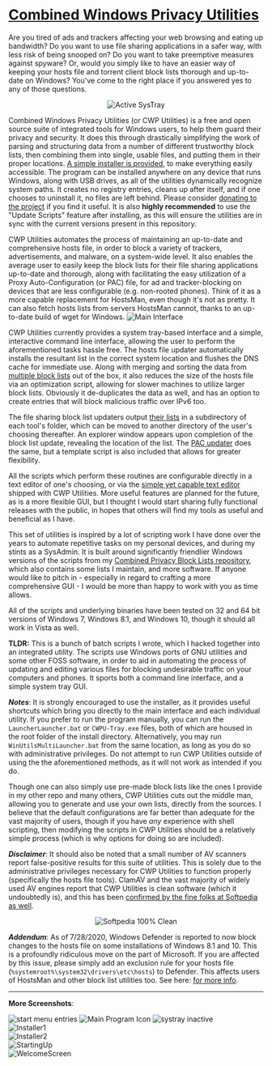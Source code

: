 # [Combined Windows Privacy Utilities](https://github.com/bongochong/CWP-Utilities/raw/master/Releases/CWP-Utilities-Stable-1.7.8.exe) 
Are you tired of ads and trackers affecting your web browsing and eating up bandwidth? Do you want to use file sharing applications in a safer way, with less risk of being snooped on? Do you want to take preemptive measures against spyware? Or, would you simply like to have an easier way of keeping your hosts file and torrent client block lists thorough and up-to-date on Windows? You've come to the right place if you answered yes to any of those questions.  
<p align="center"><img src="https://github.com/bongochong/CWP-Utilities/raw/master/Screenshots/systray-active.png" alt="Active SysTray"></p>

Combined Windows Privacy Utilities (or CWP Utilities) is a free and open source suite of integrated tools for Windows users, to help them guard their privacy and security. It does this through drastically simplifying the work of parsing and structuring data from a number of different trustworthy block lists, then combining them into single, usable files, and putting them in their proper locations. [A simple installer is provided](https://github.com/bongochong/CWP-Utilities/raw/master/Releases/CWP-Utilities-Stable-1.7.8.exe), to make everything easily accessible. The program can be installed anywhere on any device that runs Windows, along with USB drives, as all of the utilities dynamically recognize system paths. It creates no registry entries, cleans up after itself, and if one chooses to uninstall it, no files are left behind. Please consider [donating to the project](https://github.com/bongochong/CWP-Utilities/blob/master/DONATE.md) if you find it useful. It is also **highly recommended** to use the "Update Scripts" feature after installing, as this will ensure the utilities are in sync with the current versions present in this repository.

CWP Utilities automates the process of maintaining an up-to-date and comprehensive hosts file, in order to block a variety of trackers, advertisements, and malware, on a system-wide level. It also enables the average user to easily keep the block lists for their file sharing applications up-to-date and thorough, along with facilitating the easy utilization of a Proxy Auto-Configuration (or PAC) file, for ad and tracker-blocking on devices that are less configurable (e.g. non-rooted phones). Think of it as a more capable replacement for HostsMan, even though it's not as pretty. It can also fetch hosts lists from servers HostsMan cannot, thanks to an up-to-date build of wget for Windows.
![Main Interface](/Screenshots/screen05-new.png)

CWP Utilities currently provides a system tray-based interface and a simple, interactive command line interface, allowing the user to perform the aforementioned tasks hassle free. The hosts file updater automatically installs the resultant list in the correct system location and flushes the DNS cache for immediate use. Along with merging and sorting the data from [multiple block lists](/MoreInfo/DefaultHostsLists.md) out of the box, it also reduces the size of the hosts file via an optimization script, allowing for slower machines to utilize larger block lists. Obviously it de-duplicates the data as well, and has an option to create entries that will block malicious traffic over IPv6 too.

The file sharing block list updaters output [their lists](/MoreInfo/DefaultBitTorrentBlockLists.md) in a subdirectory of each tool's folder, which can be moved to another directory of the user's choosing thereafter. An explorer window appears upon completion of the block list update, revealing the location of the list. The [PAC updater](/MoreInfo/DefaultPACFileSources.md) does the same, but a template script is also included that allows for greater flexibility.

All the scripts which perform these routines are configurable directly in a text editor of one's choosing, or via the [simple yet capable text editor](https://liquidninja.com/metapad/sourcecode.html) shipped with CWP Utilities. More useful features are planned for the future, as is a more flexible GUI, but I thought I would start sharing fully functional releases with the public, in hopes that others will find my tools as useful and beneficial as I have.

This set of utilities is inspired by a lot of scripting work I have done over the years to automate repetitive tasks on my personal devices, and during my stints as a SysAdmin. It is built around significantly friendlier Windows versions of the scripts from my [Combined Privacy Block Lists repository](https://github.com/bongochong/CombinedPrivacyBlockLists/), which also contains some lists I maintain, and more software. If anyone would like to pitch in - especially in regard to crafting a more comprehensive GUI - I would be more than happy to work with you as time allows.

All of the scripts and underlying binaries have been tested on 32 and 64 bit versions of Windows 7, Windows 8.1, and Windows 10, though it should all work in Vista as well.

**TLDR:** This is a bunch of batch scripts I wrote, which I hacked together into an integrated utility. The scripts use Windows ports of GNU utilities and some other FOSS software, in order to aid in automating the process of updating and editing various files for blocking undesirable traffic on your computers and phones. It sports both a command line interface, and a simple system tray GUI.

***Notes***: It is strongly encouraged to use the installer, as it provides useful shortcuts which bring you directly to the main interface and each individual utility. If you prefer to run the program manually, you can run the `LauncherLauncher.bat` or `CWPU-Tray.exe` files, both of which are housed in the root folder of the install directory. Alternatively, you may run `WinUtilsMultiLauncher.bat` from the same location, as long as you do so with administrative privileges. Do not attempt to run CWP Utilities outside of using the the aforementioned methods, as it will not work as intended if you do.

Though one can also simply use pre-made block lists like the ones I provide in my other repo and many others, CWP Utilities cuts out the middle man, allowing you to generate and use your own lists, directly from the sources. I believe that the default configurations are far better than adequate for the vast majority of users, though if you have *any* experience with shell scripting, then modifying the scripts in CWP Utilities should be a relatively simple process (which is why options for doing so are included).

***Disclaimer***: It should also be noted that a small number of AV scanners report false-positive results for this suite of utilities. This is solely due to the administrative privileges necessary for CWP Utilities to function properly (specifically the hosts file tools). ClamAV and the vast majority of widely used AV engines report that CWP Utilities is clean software (which it undoubtedly is), and this has been [confirmed by the fine folks at Softpedia as well](https://www.softpedia.com/get/Internet/Secure-Browsing-VPN/Combined-Windows-Privacy-Utilities.shtml#status).  
<p align="center"><img src="https://github.com/bongochong/CWP-Utilities/raw/master/Screenshots/sp100clean.png" alt="Softpedia 100% Clean"></p>
  
***Addendum***: As of 7/28/2020, Windows Defender is reported to now block changes to the hosts file on some installations of Windows 8.1 and 10. This is a profoundly ridiculous move on the part of Microsoft. If you are affected by this issue, please simply add an exclusion rule for your hosts file (`%systemroot%\system32\drivers\etc\hosts`) to Defender. This affects users of HostsMan and other block list utilities too. See here: [for more info](https://old.reddit.com/r/windows/comments/i03dhg/windows_defender_started_quarantining_hosts_file/).
  
---

**More Screenshots**:  

![start menu entries](https://github.com/bongochong/CWP-Utilities/raw/master/Screenshots/Start-Menu.png)
![Main Program Icon](/Screenshots/Main-Icon.png)
![systray inactive](https://github.com/bongochong/CWP-Utilities/raw/master/Screenshots/systray-inactive.png)  
![Installer1](/Screenshots/screen01-new.png)  
![Installer2](/Screenshots/screen02-new.png)  
![StartingUp](/Screenshots/screen03-new.png)  
![WelcomeScreen](/Screenshots/screen04-new.png)
